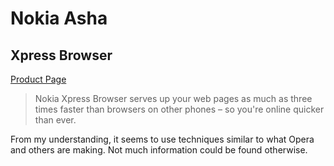 # Nokia Asha

## Xpress Browser

[Product Page](http://www.nokia.com/global/apps/app/nokia-xpress/)

> Nokia Xpress Browser serves up your web pages as much as three times faster than browsers on other phones – so you're online quicker than ever.

From my understanding, it seems to use techniques similar to what Opera and
others are making. Not much information could be found otherwise.
